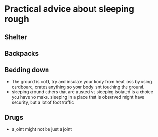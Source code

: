 # Practical advice about sleeping rough

## Shelter


## Backpacks

## Bedding down
- The ground is cold, try and insulate your body from heat loss by using cardboard, crates anything so your body isnt touching the ground.
- sleeping around others that are trusted vs sleeping isolated is a choice you have yo make. sleeping in a place that is observed might have security, but a lot of foot traffic
  

## Drugs
- a joint might not be just a joint
